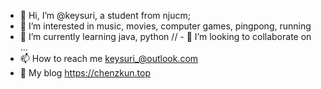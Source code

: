 - 👋 Hi, I’m @keysuri, a student from njucm;
- 👀 I’m interested in music, movies, computer games, pingpong, running
- 🌱 I’m currently learning java, python
// - 💞️ I’m looking to collaborate on ...
- 📫 How to reach me <keysuri_@outlook.com>
- :tada:  My blog <https://chenzkun.top>
<!---
keysuri/keysuri is a ✨ special ✨ repository because its `README.md` (this file) appears on your GitHub profile.
You can click the Preview link to take a look at your changes.
--->
